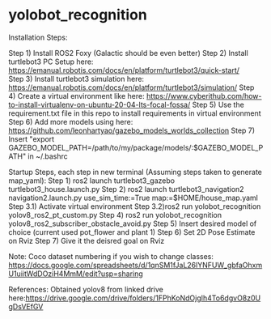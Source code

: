 # yolobot_recognition

Installation Steps:

Step 1) Install ROS2 Foxy (Galactic should be even better)
Step 2) Install turtlebot3 PC Setup here: https://emanual.robotis.com/docs/en/platform/turtlebot3/quick-start/  
Step 3) Install turtlebot3 simulation here: https://emanual.robotis.com/docs/en/platform/turtlebot3/simulation/ 
Step 4) Create a virtual environment like here: https://www.cyberithub.com/how-to-install-virtualenv-on-ubuntu-20-04-lts-focal-fossa/
Step 5) Use the requirement.txt file in this repo to install requirements in virtual environment
Step 6) Add more models using here: https://github.com/leonhartyao/gazebo_models_worlds_collection 
Step 7) Insert "export GAZEBO_MODEL_PATH=/path/to/my/package/models/:$GAZEBO_MODEL_PATH" in ~/.bashrc

Startup Steps, each step in new terminal (Assuming steps taken to generate map_yaml):
Step 1)  ros2 launch turtlebot3_gazebo turtlebot3_house.launch.py
Step 2) ros2 launch turtlebot3_navigation2 navigation2.launch.py use_sim_time:=True map:=$HOME/house_map.yaml
Step 3.1) Activate virtual environment
Step 3.2)ros2 run yolobot_recognition yolov8_ros2_pt_custom.py
Step 4) ros2 run yolobot_recognition yolov8_ros2_subscriber_obstacle_avoid.py 
Step 5) Insert desired model of choice (current used pot_flower and plant 1)
Step 6) Set 2D Pose Estimate on Rviz
Step 7) Give it the deisred goal on Rviz

Note:
Coco dataset numbering if you wish to change classes: https://docs.google.com/spreadsheets/d/1qnSM1fJaL26lYNFUW_gbfaOhxmU1uiitWdDOziH4MmM/edit?usp=sharing 

References:
Obtained yolov8 from linked drive here:https://drive.google.com/drive/folders/1FPhKoNdOjgIh4To6dgvO8z0UgDsVEfGV 